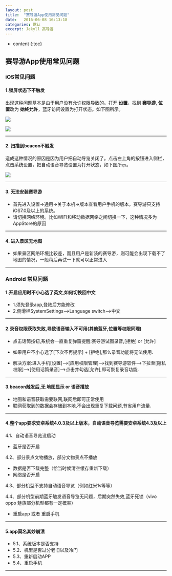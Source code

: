 ```yaml
---
layout: post
title:  "赛导游App使用常见问题"
date:   2016-06-08 16:13:18
categories: 默认
excerpt: Jekyll 赛导游
---
```


* content
{:toc}


## 赛导游App使用常见问题

### iOS常见问题


#### 1.锁屏状态下不触发

 出现这种问题基本是由于用户没有允许权限导致的。打开 **设置**，找到 **赛导游**, **位置**改为 **始终允许**，蓝牙访问设置为打开状态。如下图所示。

![](http://zhichu99.github.io/team-blog/static/images/post/sdy_set1.png)

![](http://zhichu99.github.io//team-blog/static/images/post/sdy_set2.png)

------------------------------

#### 2. 扫描到beacon不触发

造成这种情况的原因是因为用户把自动导览关闭了。点击左上角的按钮进入侧栏，点击系统设置，把自动语音导览设置为打开状态，如下图所示。 
 
![](http://zhichu99.github.io/team-blog/static/images/post/sdy_set_autovoice.PNG)

------------------------------

#### 3. 无法安装赛导游

* 首先进入设置->通用->关于本机->版本查看用户手机的版本。赛导游只支持iOS7.0及以上的系统。
* 请切换网络环境。比如WIFI和移动数据网络之间切换一下，这种情况多为AppStore的原因


------------------------------

#### 4. 进入景区无地图

* 如果景区网络环境比较差，而且用户是新装的赛导游，则可能会出现下载不了地图的情况，一般稍后再试一下就可以正常进入

------------------------------


### Android 常见问题

#### 1.开启应用时不小心选了英文,如何切换回中文

* 1.须先登录app,登陆后方能修改
* 2.侧滑栏SystemSettings-->Language switch-->中文


------------------------------


#### 2.录音权限获取失败,导致语音输入不可用(其他蓝牙,位置等权限同理)

* 点击话筒按钮,系统会一直重复弹窗提醒:赛导游试图录音,[拒绝] or [允许] 
* 如果用户不小心选了[下次不再提示] + [拒绝],那么录音功能将无法使用.

* 解决方案:进入手机[设置]-->[应用权限管理]-->找到赛导游软件-->下拉至[隐私权限]-->[使用话筒录音]-->点击并勾选[允许],即可恢复录音功能.


------------------------------


#### 3.beacon触发后,无 地图显示 or 语音播放

* 地图和语音获取需要联网,联网后即可正常使用
* 联网获取到的数据会存储到本地,不会出现重复下载问题,节省用户流量.



------------------------------

#### 4.整个app要求安卓系统4.0.3及以上版本，自动语音导览需要安卓系统4.3及以上

4.1、自动语音导览没启动

* 蓝牙是否开启

 4.2、部分景点文物播放，部分文物景点不播放

* 数据是否下载完整（恰当时候清空缓存重新下载）
* 网络是否开启

 4.3、部分机型不支持自动语音导览（例如红米1s等等）  
 
 4.4、部分机型前期蓝牙触发语音导览无问题，后期突然失效,蓝牙死锁（vivo oppo 魅族部分机型都有一定概率）
 
* 重启app 或者 重启手机


------------------------------



#### 5.app莫名其妙崩溃

* 5.1、系统版本是否支持
* 5.2、机型是否过分老旧以及冷门
* 5.3、重新启动APP
* 5.4、重启手机


------------------------------

